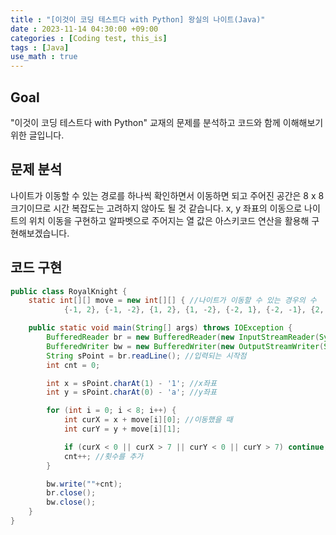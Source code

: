 ```yaml
---
title : "[이것이 코딩 테스트다 with Python] 왕실의 나이트(Java)"
date : 2023-11-14 04:30:00 +09:00
categories : [Coding test, this_is]
tags : [Java]
use_math : true
---
```


## Goal

"이것이 코딩 테스트다 with Python" 교재의 문제를 분석하고 코드와 함께 이해해보기 위한 글입니다.

## 문제 분석

나이트가 이동할 수 있는 경로를 하나씩 확인하면서 이동하면 되고 주어진 공간은 8 x 8 크기이므로 시간 복잡도는 고려하지 않아도 될 것 같습니다. x, y 좌표의 이동으로 나이트의 위치 이동을 구현하고 알파벳으로 주어지는 열 값은 아스키코드 연산을 활용해 구현해보겠습니다.

## 코드 구현

```java
public class RoyalKnight {
    static int[][] move = new int[][] { //나이트가 이동할 수 있는 경우의 수
            {-1, 2}, {-1, -2}, {1, 2}, {1, -2}, {-2, 1}, {-2, -1}, {2, 1}, {2, -1}};

    public static void main(String[] args) throws IOException {
        BufferedReader br = new BufferedReader(new InputStreamReader(System.in));
        BufferedWriter bw = new BufferedWriter(new OutputStreamWriter(System.out));
        String sPoint = br.readLine(); //입력되는 시작점
        int cnt = 0;

        int x = sPoint.charAt(1) - '1'; //x좌표
        int y = sPoint.charAt(0) - 'a'; //y좌표

        for (int i = 0; i < 8; i++) {
            int curX = x + move[i][0]; //이동했을 때
            int curY = y + move[i][1];

            if (curX < 0 || curX > 7 || curY < 0 || curY > 7) continue; // 체스판을 벗어나지 않을 때마다
            cnt++; //횟수를 추가
        }

        bw.write(""+cnt);
        br.close();
        bw.close();
    }
}
```



